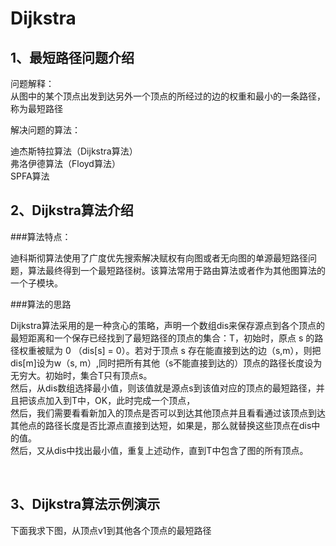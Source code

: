 # Dijkstra

## 1、最短路径问题介绍  
问题解释：   
从图中的某个顶点出发到达另外一个顶点的所经过的边的权重和最小的一条路径，称为最短路径  
  
解决问题的算法：  
  
迪杰斯特拉算法（Dijkstra算法）  
弗洛伊德算法（Floyd算法）  
SPFA算法  

## 2、Dijkstra算法介绍  
###算法特点：  
  
迪科斯彻算法使用了广度优先搜索解决赋权有向图或者无向图的单源最短路径问题，算法最终得到一个最短路径树。该算法常用于路由算法或者作为其他图算法的一个子模块。  
  
###算法的思路  
  
Dijkstra算法采用的是一种贪心的策略，声明一个数组dis来保存源点到各个顶点的最短距离和一个保存已经找到了最短路径的顶点的集合：T，初始时，原点 s 的路径权重被赋为 0 （dis[s] = 0）。若对于顶点 s 存在能直接到达的边（s,m），则把dis[m]设为w（s, m）,同时把所有其他（s不能直接到达的）顶点的路径长度设为无穷大。初始时，集合T只有顶点s。   
然后，从dis数组选择最小值，则该值就是源点s到该值对应的顶点的最短路径，并且把该点加入到T中，OK，此时完成一个顶点，   
然后，我们需要看看新加入的顶点是否可以到达其他顶点并且看看通过该顶点到达其他点的路径长度是否比源点直接到达短，如果是，那么就替换这些顶点在dis中的值。   
然后，又从dis中找出最小值，重复上述动作，直到T中包含了图的所有顶点。  
  
  
## 3、Dijkstra算法示例演示  
下面我求下图，从顶点v1到其他各个顶点的最短路径  

